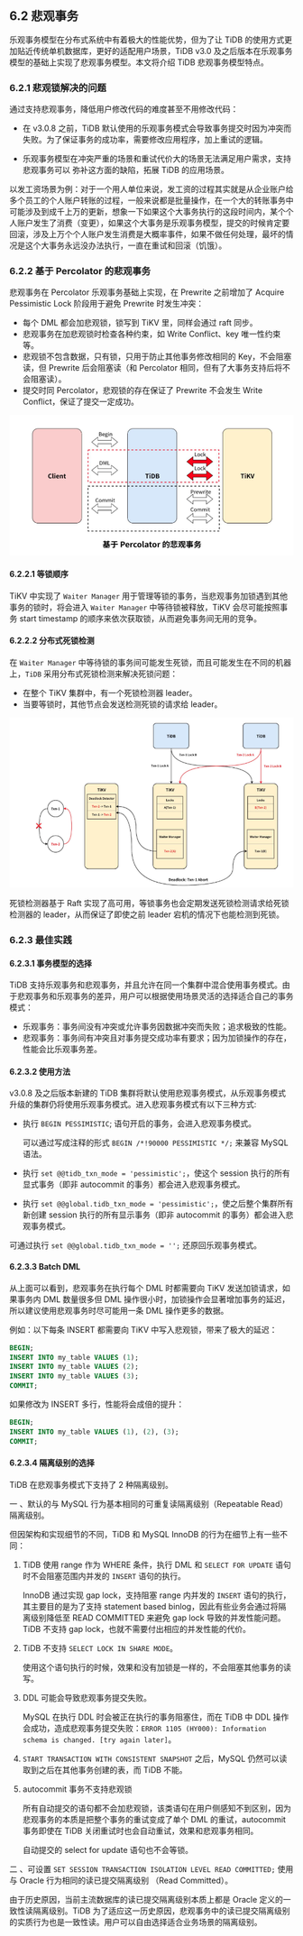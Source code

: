 ## 6.2 悲观事务

乐观事务模型在分布式系统中有着极大的性能优势，但为了让 TiDB 的使用方式更加贴近传统单机数据库，更好的适配用户场景，TiDB v3.0 及之后版本在乐观事务模型的基础上实现了悲观事务模型。本文将介绍 TiDB 悲观事务模型特点。

### 6.2.1 悲观锁解决的问题

通过支持悲观事务，降低用户修改代码的难度甚至不用修改代码：

* 在 v3.0.8 之前，TiDB 默认使用的乐观事务模式会导致事务提交时因为冲突而失败。为了保证事务的成功率，需要修改应用程序，加上重试的逻辑。

- 乐观事务模型在冲突严重的场景和重试代价大的场景无法满足用户需求，支持悲观事务可以 弥补这方面的缺陷，拓展 TiDB 的应用场景。

以发工资场景为例：对于一个用人单位来说，发工资的过程其实就是从企业账户给多个员工的个人账户转账的过程，一般来说都是批量操作，在一个大的转账事务中可能涉及到成千上万的更新，想象一下如果这个大事务执行的这段时间内，某个个人账户发生了消费（变更），如果这个大事务是乐观事务模型，提交的时候肯定要回滚，涉及上万个个人账户发生消费是大概率事件，如果不做任何处理，最坏的情况是这个大事务永远没办法执行，一直在重试和回滚（饥饿）。

### 6.2.2 基于 Percolator 的悲观事务

悲观事务在 Percolator 乐观事务基础上实现，在 Prewrite 之前增加了 Acquire Pessimistic Lock 阶段用于避免 Prewrite 时发生冲突：

* 每个 DML 都会加悲观锁，锁写到 TiKV 里，同样会通过 raft 同步。
* 悲观事务在加悲观锁时检查各种约束，如 Write Conflict、key 唯一性约束等。
* 悲观锁不包含数据，只有锁，只用于防止其他事务修改相同的 Key，不会阻塞读，但 Prewrite 后会阻塞读（和 Percolator 相同，但有了大事务支持后将不会阻塞读）。
* 提交时同 Percolator，悲观锁的存在保证了 Prewrite 不会发生 Write Conflict，保证了提交一定成功。

![1.png](/res/session1/chapter6/pessimistic-txn/1.png)

#### 6.2.2.1 等锁顺序

TiKV 中实现了 `Waiter Manager` 用于管理等锁的事务，当悲观事务加锁遇到其他事务的锁时，将会进入 `Waiter Manager` 中等待锁被释放，TiKV 会尽可能按照事务 start timestamp 的顺序来依次获取锁，从而避免事务间无用的竞争。

#### 6.2.2.2 分布式死锁检测

在 `Waiter Manager` 中等待锁的事务间可能发生死锁，而且可能发生在不同的机器上，`TiDB` 采用分布式死锁检测来解决死锁问题：

- 在整个 TiKV 集群中，有一个死锁检测器 leader。
- 当要等锁时，其他节点会发送检测死锁的请求给 leader。

![2.png](/res/session1/chapter6/pessimistic-txn/2.png)

死锁检测器基于 Raft 实现了高可用，等锁事务也会定期发送死锁检测请求给死锁检测器的 leader，从而保证了即使之前 leader 宕机的情况下也能检测到死锁。

### 6.2.3 最佳实践

#### 6.2.3.1 事务模型的选择

TiDB 支持乐观事务和悲观事务，并且允许在同一个集群中混合使用事务模式。由于悲观事务和乐观事务的差异，用户可以根据使用场景灵活的选择适合自己的事务模式：

* 乐观事务：事务间没有冲突或允许事务因数据冲突而失败；追求极致的性能。
* 悲观事务：事务间有冲突且对事务提交成功率有要求；因为加锁操作的存在，性能会比乐观事务差。

#### 6.2.3.2 使用方法

v3.0.8 及之后版本新建的 TiDB 集群将默认使用悲观事务模式，从乐观事务模式升级的集群仍将使用乐观事务模式。进入悲观事务模式有以下三种方式:

- 执行 `BEGIN PESSIMISTIC`; 语句开启的事务，会进入悲观事务模式。

  可以通过写成注释的形式 `BEGIN /*!90000 PESSIMISTIC */;` 来兼容 MySQL 语法。

- 执行 `set @@tidb_txn_mode = 'pessimistic';`，使这个 session 执行的所有显式事务（即非 autocommit 的事务）都会进入悲观事务模式。

- 执行 `set @@global.tidb_txn_mode = 'pessimistic';`，使之后整个集群所有新创建 session 执行的所有显示事务（即非 autocommit 的事务）都会进入悲观事务模式。

可通过执行 `set @@global.tidb_txn_mode = '';` 还原回乐观事务模式。

#### 6.2.3.3 Batch DML

从上面可以看到，悲观事务在执行每个 DML 时都需要向 TiKV 发送加锁请求，如果事务内 DML 数量很多但 DML 操作很小时，加锁操作会显著增加事务的延迟，所以建议使用悲观事务时尽可能用一条 DML 操作更多的数据。

例如：以下每条 INSERT 都需要向 TiKV 中写入悲观锁，带来了极大的延迟：

```sql
BEGIN;
INSERT INTO my_table VALUES (1);
INSERT INTO my_table VALUES (2);
INSERT INTO my_table VALUES (3);
COMMIT;
```

如果修改为 INSERT 多行，性能将会成倍的提升：

```sql
BEGIN;
INSERT INTO my_table VALUES (1), (2), (3);
COMMIT;
```

#### 6.2.3.4 隔离级别的选择

TiDB 在悲观事务模式下支持了 2 种隔离级别。

一 、默认的与 MySQL 行为基本相同的可重复读隔离级别（Repeatable Read）隔离级别。

但因架构和实现细节的不同，TiDB 和 MySQL InnoDB 的行为在细节上有一些不同：

1. TiDB 使用 range 作为 WHERE 条件，执行 DML 和 `SELECT FOR UPDATE` 语句时不会阻塞范围内并发的 `INSERT` 语句的执行。

   InnoDB 通过实现 gap lock，支持阻塞 range 内并发的 `INSERT` 语句的执行，其主要目的是为了支持 statement based binlog，因此有些业务会通过将隔离级别降低至 READ COMMITTED 来避免 gap lock 导致的并发性能问题。TiDB 不支持 gap lock，也就不需要付出相应的并发性能的代价。

2. TiDB 不支持 `SELECT LOCK IN SHARE MODE`。

   使用这个语句执行的时候，效果和没有加锁是一样的，不会阻塞其他事务的读写。

3. DDL 可能会导致悲观事务提交失败。

   MySQL 在执行 DDL 时会被正在执行的事务阻塞住，而在 TiDB 中 DDL 操作会成功，造成悲观事务提交失败：`ERROR 1105 (HY000): Information schema is changed. [try again later]`。

4. `START TRANSACTION WITH CONSISTENT SNAPSHOT` 之后，MySQL 仍然可以读取到之后在其他事务创建的表，而 TiDB 不能。

5. autocommit 事务不支持悲观锁

   所有自动提交的语句都不会加悲观锁，该类语句在用户侧感知不到区别，因为悲观事务的本质是把整个事务的重试变成了单个 DML 的重试，autocommit 事务即使在 TiDB 关闭重试时也会自动重试，效果和悲观事务相同。

   自动提交的 select for update 语句也不会等锁。

二 、可设置 `SET SESSION TRANSACTION ISOLATION LEVEL READ COMMITTED;` 使用与 Oracle 行为相同的读已提交隔离级别 （Read Committed）。

由于历史原因，当前主流数据库的读已提交隔离级别本质上都是 Oracle 定义的一致性读隔离级别。TiDB 为了适应这一历史原因，悲观事务中的读已提交隔离级别的实质行为也是一致性读。用户可以自由选择适合业务场景的隔离级别。
